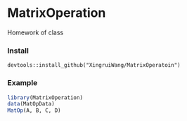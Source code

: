 # MatrixOperation

Homework of class

### Install

```
devtools::install_github("XingruiWang/MatrixOperatoin")
```

### Example

```R
library(MatrixOperation)
data(MatOpData)
MatOp(A, B, C, D)
```
                  
